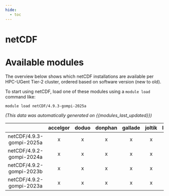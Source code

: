 ```yaml
---
hide:
  - toc
---
```


netCDF
======

# Available modules


The overview below shows which netCDF installations are available per HPC-UGent Tier-2 cluster, ordered based on software version (new to old).

To start using netCDF, load one of these modules using a `module load` command like:

```shell
module load netCDF/4.9.3-gompi-2025a
```

*(This data was automatically generated on {{modules_last_updated}})*

| |accelgor|doduo|donphan|gallade|joltik|litleo|shinx|
| :---: | :---: | :---: | :---: | :---: | :---: | :---: | :---: |
|netCDF/4.9.3-gompi-2025a|x|x|x|x|x|x|x|
|netCDF/4.9.2-gompi-2024a|x|x|x|x|x|x|x|
|netCDF/4.9.2-gompi-2023b|x|x|x|x|x|x|x|
|netCDF/4.9.2-gompi-2023a|x|x|x|x|x|x|x|
